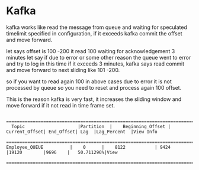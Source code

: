 Kafka
======


kafka works like read the message from queue and waiting for speculated timelimit specified in configuration,
if it exceeds kafka commit the offset and move forward. 

let says offset is 100 -200 it read 100 waiting for acknowledgement 3 minutes let say if due to error or some other
reason the queue went to error and try to  log in this time if it exceeds 3 minutes, kafka says read commit and
move forward to next sliding like 101 -200.

so if you want to read again 100 in above cases due to error it is not processed by queue so you need to reset and process
again 100 offset.


This is the reason kafka is very fast, it increases the sliding window and move forward if it not read in time frame set.


      =========================================================================================================================== 
      Topic	                   |Partition  |	Beginning_Offset |	Current_Offset|	End_Offset|	Lag	 |Lag_Percent  |View Info	
      =============================================================================================================================                Employee_QUEUE          |	0	   |    8122	       | 9424               |19120	      |9696	   |   50.711296%|View
      =============================================================================================================================
